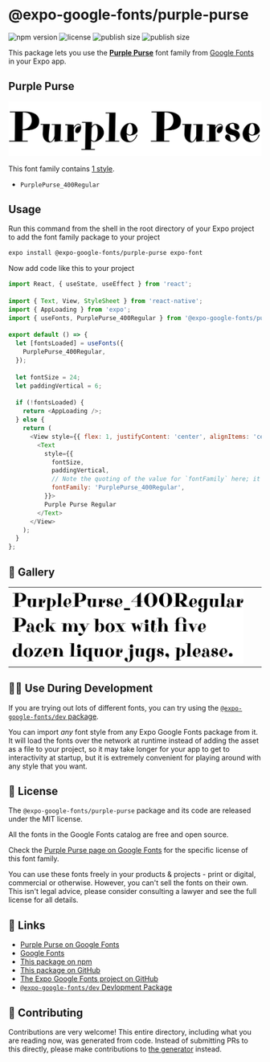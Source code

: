 # @expo-google-fonts/purple-purse

![npm version](https://flat.badgen.net/npm/v/@expo-google-fonts/purple-purse)
![license](https://flat.badgen.net/github/license/expo/google-fonts)
![publish size](https://flat.badgen.net/packagephobia/install/@expo-google-fonts/purple-purse)
![publish size](https://flat.badgen.net/packagephobia/publish/@expo-google-fonts/purple-purse)

This package lets you use the [**Purple Purse**](https://fonts.google.com/specimen/Purple+Purse) font family from [Google Fonts](https://fonts.google.com/) in your Expo app.

## Purple Purse

![Purple Purse](./font-family.png)

This font family contains [1 style](#-gallery).

- `PurplePurse_400Regular`

## Usage

Run this command from the shell in the root directory of your Expo project to add the font family package to your project
```sh
expo install @expo-google-fonts/purple-purse expo-font
```

Now add code like this to your project
```js
import React, { useState, useEffect } from 'react';

import { Text, View, StyleSheet } from 'react-native';
import { AppLoading } from 'expo';
import { useFonts, PurplePurse_400Regular } from '@expo-google-fonts/purple-purse';

export default () => {
  let [fontsLoaded] = useFonts({
    PurplePurse_400Regular,
  });

  let fontSize = 24;
  let paddingVertical = 6;

  if (!fontsLoaded) {
    return <AppLoading />;
  } else {
    return (
      <View style={{ flex: 1, justifyContent: 'center', alignItems: 'center' }}>
        <Text
          style={{
            fontSize,
            paddingVertical,
            // Note the quoting of the value for `fontFamily` here; it expects a string!
            fontFamily: 'PurplePurse_400Regular',
          }}>
          Purple Purse Regular
        </Text>
      </View>
    );
  }
};

```

## 🔡 Gallery


||||
|-|-|-|
|![PurplePurse_400Regular](./PurplePurse_400Regular.ttf.png)||||


## 👩‍💻 Use During Development

If you are trying out lots of different fonts, you can try using the [`@expo-google-fonts/dev` package](https://github.com/expo/google-fonts/tree/master/font-packages/dev#readme).

You can import *any* font style from any Expo Google Fonts package from it. It will load the fonts
over the network at runtime instead of adding the asset as a file to your project, so it may take longer
for your app to get to interactivity at startup, but it is extremely convenient
for playing around with any style that you want.

## 📖 License

The `@expo-google-fonts/purple-purse` package and its code are released under the MIT license.

All the fonts in the Google Fonts catalog are free and open source.

Check the [Purple Purse page on Google Fonts](https://fonts.google.com/specimen/Purple+Purse) for the specific license of this font family.

You can use these fonts freely in your products & projects - print or digital, commercial or otherwise. However, you can't sell the fonts on their own. This isn't legal advice, please consider consulting a lawyer and see the full license for all details.

## 🔗 Links

- [Purple Purse on Google Fonts](https://fonts.google.com/specimen/Purple+Purse)
- [Google Fonts](https://fonts.google.com/)
- [This package on npm](https://www.npmjs.com/package/@expo-google-fonts/purple-purse)
- [This package on GitHub](https://github.com/expo/google-fonts/tree/master/font-packages/purple-purse)
- [The Expo Google Fonts project on GitHub](https://github.com/expo/google-fonts)
- [`@expo-google-fonts/dev` Devlopment Package](https://github.com/expo/google-fonts/tree/master/font-packages/dev)

## 🤝 Contributing

Contributions are very welcome! This entire directory, including what you are reading now, was generated from code. Instead of submitting PRs to this directly, please make contributions to [the generator](https://github.com/expo/google-fonts/tree/master/packages/generator) instead.
